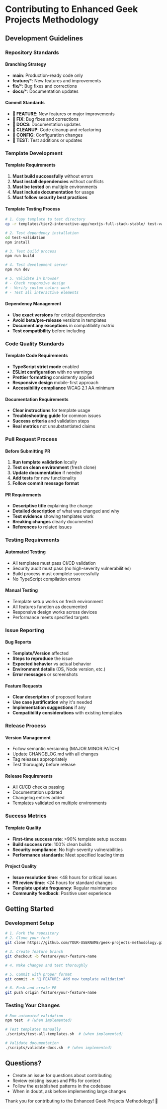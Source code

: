 # Contributing to Enhanced Geek Projects Methodology

## Development Guidelines

### Repository Standards

#### Branching Strategy
- **main**: Production-ready code only
- **feature/***: New features and improvements
- **fix/***: Bug fixes and corrections
- **docs/***: Documentation updates

#### Commit Standards
- **🚀 FEATURE**: New features or major improvements
- **🐛 FIX**: Bug fixes and corrections
- **📝 DOCS**: Documentation updates
- **🧹 CLEANUP**: Code cleanup and refactoring
- **🔧 CONFIG**: Configuration changes
- **🧪 TEST**: Test additions or updates

### Template Development

#### Template Requirements
1. **Must build successfully** without errors
2. **Must install dependencies** without conflicts
3. **Must be tested** on multiple environments
4. **Must include documentation** for usage
5. **Must follow security best practices**

#### Template Testing Process
```bash
# 1. Copy template to test directory
cp -r templates/tier2-interactive-app/nextjs-full-stack-stable/ test-validation/

# 2. Test dependency installation
cd test-validation
npm install

# 3. Test build process
npm run build

# 4. Test development server
npm run dev

# 5. Validate in browser
# - Check responsive design
# - Verify custom colors work
# - Test all interactive elements
```

#### Dependency Management
- **Use exact versions** for critical dependencies
- **Avoid beta/pre-release** versions in templates
- **Document any exceptions** in compatibility matrix
- **Test compatibility** before including

### Code Quality Standards

#### Template Code Requirements
- **TypeScript strict mode** enabled
- **ESLint configuration** with no warnings
- **Prettier formatting** consistently applied
- **Responsive design** mobile-first approach
- **Accessibility compliance** WCAG 2.1 AA minimum

#### Documentation Requirements
- **Clear instructions** for template usage
- **Troubleshooting guide** for common issues
- **Success criteria** and validation steps
- **Real metrics** not unsubstantiated claims

### Pull Request Process

#### Before Submitting PR
1. **Run template validation** locally
2. **Test on clean environment** (fresh clone)
3. **Update documentation** if needed
4. **Add tests** for new functionality
5. **Follow commit message format**

#### PR Requirements
- **Descriptive title** explaining the change
- **Detailed description** of what was changed and why
- **Test evidence** showing templates work
- **Breaking changes** clearly documented
- **References** to related issues

### Testing Requirements

#### Automated Testing
- All templates must pass CI/CD validation
- Security audit must pass (no high-severity vulnerabilities)
- Build process must complete successfully
- No TypeScript compilation errors

#### Manual Testing
- Template setup works on fresh environment
- All features function as documented
- Responsive design works across devices
- Performance meets specified targets

### Issue Reporting

#### Bug Reports
- **Template/Version** affected
- **Steps to reproduce** the issue
- **Expected behavior** vs actual behavior
- **Environment details** (OS, Node version, etc.)
- **Error messages** or screenshots

#### Feature Requests
- **Clear description** of proposed feature
- **Use case justification** why it's needed
- **Implementation suggestions** if any
- **Compatibility considerations** with existing templates

### Release Process

#### Version Management
- Follow semantic versioning (MAJOR.MINOR.PATCH)
- Update CHANGELOG.md with all changes
- Tag releases appropriately
- Test thoroughly before release

#### Release Requirements
- All CI/CD checks passing
- Documentation updated
- Changelog entries added
- Templates validated on multiple environments

### Success Metrics

#### Template Quality
- **First-time success rate**: >90% template setup success
- **Build success rate**: 100% clean builds
- **Security compliance**: No high-severity vulnerabilities
- **Performance standards**: Meet specified loading times

#### Project Quality
- **Issue resolution time**: <48 hours for critical issues
- **PR review time**: <24 hours for standard changes
- **Template update frequency**: Regular maintenance
- **Community feedback**: Positive user experience

## Getting Started

### Development Setup
```bash
# 1. Fork the repository
# 2. Clone your fork
git clone https://github.com/YOUR-USERNAME/geek-projects-methodology.git

# 3. Create feature branch
git checkout -b feature/your-feature-name

# 4. Make changes and test thoroughly

# 5. Commit with proper format
git commit -m "🚀 FEATURE: Add new template validation"

# 6. Push and create PR
git push origin feature/your-feature-name
```

### Testing Your Changes
```bash
# Run automated validation
npm test  # (when implemented)

# Test templates manually
./scripts/test-all-templates.sh  # (when implemented)

# Validate documentation
./scripts/validate-docs.sh  # (when implemented)
```

## Questions?

- Create an issue for questions about contributing
- Review existing issues and PRs for context
- Follow the established patterns in the codebase
- When in doubt, ask before implementing large changes

Thank you for contributing to the Enhanced Geek Projects Methodology! 🚀